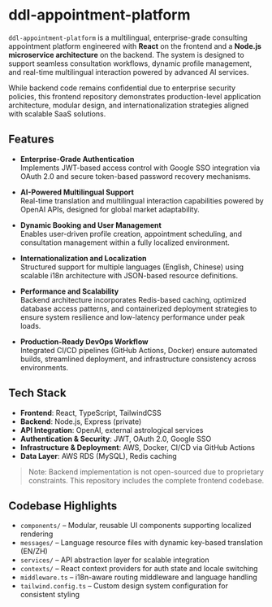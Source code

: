 # ddl-appointment-platform

`ddl-appointment-platform` is a multilingual, enterprise-grade consulting appointment platform engineered with **React** on the frontend and a **Node.js microservice architecture** on the backend. The system is designed to support seamless consultation workflows, dynamic profile management, and real-time multilingual interaction powered by advanced AI services.

While backend code remains confidential due to enterprise security policies, this frontend repository demonstrates production-level application architecture, modular design, and internationalization strategies aligned with scalable SaaS solutions.

## Features

- **Enterprise-Grade Authentication**  
  Implements JWT-based access control with Google SSO integration via OAuth 2.0 and secure token-based password recovery mechanisms.

- **AI-Powered Multilingual Support**  
  Real-time translation and multilingual interaction capabilities powered by OpenAI APIs, designed for global market adaptability.

- **Dynamic Booking and User Management**  
  Enables user-driven profile creation, appointment scheduling, and consultation management within a fully localized environment.

- **Internationalization and Localization**  
  Structured support for multiple languages (English, Chinese) using scalable i18n architecture with JSON-based resource definitions.

- **Performance and Scalability**  
  Backend architecture incorporates Redis-based caching, optimized database access patterns, and containerized deployment strategies to ensure system resilience and low-latency performance under peak loads.

- **Production-Ready DevOps Workflow**  
  Integrated CI/CD pipelines (GitHub Actions, Docker) ensure automated builds, streamlined deployment, and infrastructure consistency across environments.

## Tech Stack

- **Frontend**: React, TypeScript, TailwindCSS  
- **Backend**: Node.js, Express (private)  
- **API Integration**: OpenAI, external astrological services  
- **Authentication & Security**: JWT, OAuth 2.0, Google SSO  
- **Infrastructure & Deployment**: AWS, Docker, CI/CD via GitHub Actions  
- **Data Layer**: AWS RDS (MySQL), Redis caching

> Note: Backend implementation is not open-sourced due to proprietary constraints. This repository includes the complete frontend codebase.

## Codebase Highlights

- `components/` – Modular, reusable UI components supporting localized rendering  
- `messages/` – Language resource files with dynamic key-based translation (EN/ZH)  
- `services/` – API abstraction layer for scalable integration  
- `contexts/` – React context providers for auth state and locale switching  
- `middleware.ts` – i18n-aware routing middleware and language handling  
- `tailwind.config.ts` – Custom design system configuration for consistent styling
